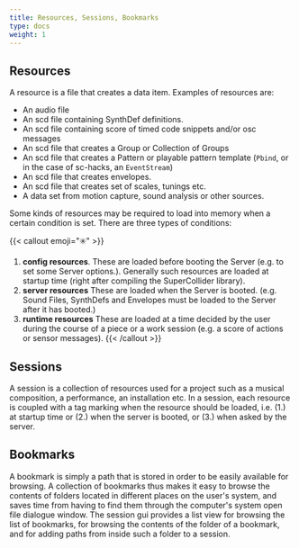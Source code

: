 ```yaml
---
title: Resources, Sessions, Bookmarks
type: docs
weight: 1
---
```


## Resources

A resource is a file that creates a data item. Examples of resources are: 

- An audio file
- An scd file containing SynthDef definitions. 
- An scd file containing score of timed code snippets and/or osc messages 
- An scd file that creates a Group or Collection of Groups
- An scd file that creates a Pattern or playable pattern template (```Pbind```, or in the case of sc-hacks, an ```EventStream```)
- An scd file that creates envelopes.
- An scd file that creates set of scales, tunings etc.
- A data set from motion capture, sound analysis or other sources.

Some kinds of resources may be required to load into memory when a certain condition is set.  There are three types of conditions: 

{{< callout emoji="✳️" >}}
1. **config resources**. These are loaded before booting the Server (e.g. to set some Server options.). Generally such resources are loaded at startup time (right after compiling the SuperCollider library).
2. **server resources** These are loaded when the Server is booted. (e.g. Sound Files, SynthDefs and Envelopes must be loaded to the Server after it has booted.) 
2. **runtime resources** These are loaded at a time decided by the user during the course of a piece or a work session (e.g. a score of actions or sensor messages).
{{< /callout >}}


## Sessions 

A session is a collection of resources used for a project such as a musical composition, a performance, an installation etc.  In a session, each resource is coupled with a tag marking when the resource should be loaded, i.e. (1.) at startup time or (2.) when the server is booted, or (3.) when asked by the server. 

## Bookmarks 

A bookmark is simply a path that is stored in order to be easily available for browsing. A collection of bookmarks thus makes it easy to browse the contents of folders located in different places on the user's system, and saves time from having to find them through the computer's system open file dialogue window.  The session gui provides a list view for browsing the list of bookmarks, for browsing the contents of the folder of a bookmark, and for adding paths from inside such a folder to a session. 
